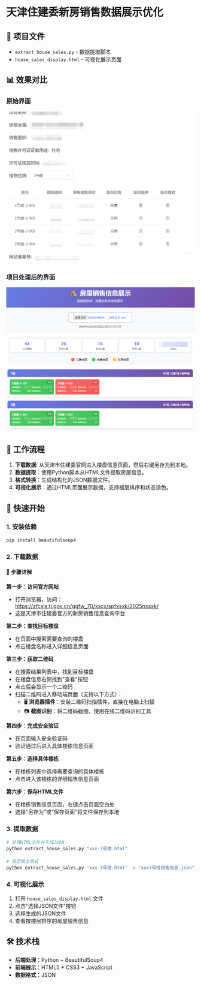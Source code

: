 # 天津住建委新房销售数据展示优化


## 📁 项目文件

- `extract_house_sales.py` - 数据提取脚本
- `house_sales_display.html` - 可视化展示页面

## 📊 效果对比

### 原始界面
![原始界面](image1.png)

### 项目处理后的界面
![优化后的界面](image2.png)


## 🔄 工作流程
1. **下载数据**: 从天津市住建委官网进入楼盘信息页面，然后右键另存为到本地。
1. **数据提取**：使用Python脚本从HTML文件提取房屋信息。
2. **格式转换**：生成结构化的JSON数据文件。
3. **可视化展示**：通过HTML页面展示数据，支持楼层排序和状态涂色。


## 🚀 快速开始

### 1. 安装依赖

```bash
pip install beautifulsoup4
```

### 2. 下载数据

#### 📍 步骤详解

**第一步：访问官方网站**
- 打开浏览器，访问：https://zfcxjs.tj.gov.cn/ggfw_70/xxcx/spfxsxk/2025nxsxk/
- 这是天津市住建委官方的新房销售信息查询平台

**第二步：查找目标楼盘**
- 在页面中搜索需要查询的楼盘
- 点击楼盘名称进入详细信息页面

**第三步：获取二维码**
- 在搜索结果列表中，找到目标楼盘
- 在楼盘信息右侧找到"查看"按钮
- 点击后会显示一个二维码
- 扫描二维码进入移动端页面（支持以下方式）：
  - 🖥️ **浏览器插件**：安装二维码扫描插件，直接在电脑上扫描
  - 📷 **截图识别**：将二维码截图，使用在线二维码识别工具

**第四步：完成安全验证**
- 在页面输入安全验证码
- 验证通过后进入具体楼栋信息页面

**第五步：选择具体楼栋**
- 在楼栋列表中选择需要查询的具体楼栋
- 点击进入该楼栋的详细销售信息页面

**第六步：保存HTML文件**
- 在楼栋销售信息页面，右键点击页面空白处
- 选择"另存为"或"保存页面"将文件保存到本地


### 3. 提取数据

```bash
# 处理HTML文件并生成JSON
python extract_house_sales.py "xxx-3号楼.html"

# 指定输出格式
python extract_house_sales.py "xxx-3号楼.html" -o "xxx3号楼销售信息.json"
```

### 4. 可视化展示

1. 打开 `house_sales_display.html` 文件
2. 点击"选择JSON文件"按钮
3. 选择生成的JSON文件
4. 查看按楼层排序的房屋销售信息


## 🛠️ 技术栈

- **后端处理**：Python + BeautifulSoup4
- **前端展示**：HTML5 + CSS3 + JavaScript
- **数据格式**：JSON
